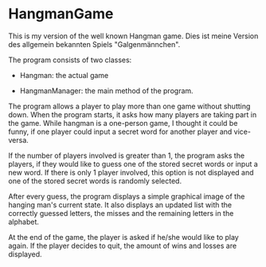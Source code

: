 HangmanGame
===========

This is my version of the well known Hangman game. Dies ist meine Version des allgemein bekannten Spiels "Galgenmännchen".

The program consists of two classes:

- Hangman: the actual game

- HangmanManager: the main method of the program.

The program allows a player to play more than one game without shutting down. When the program starts, it asks how many players are taking part in the game. While hangman is a one-person game, I thought it could be funny, if one player could input a secret word for another player and vice-versa. 

If the number of players involved is greater than 1, the program asks the players, if they would like to guess one of the stored secret words or input a new word. If there is only 1 player involved, this option is not displayed and one of the stored secret words is randomly selected.

After every guess, the program displays a simple graphical image of the hanging man's current state. It also displays an updated list with the correctly guessed letters, the misses and the remaining letters in the alphabet.

At the end of the game, the player is asked if he/she would like to play again. If the player decides to quit, the amount of wins and losses are displayed.

